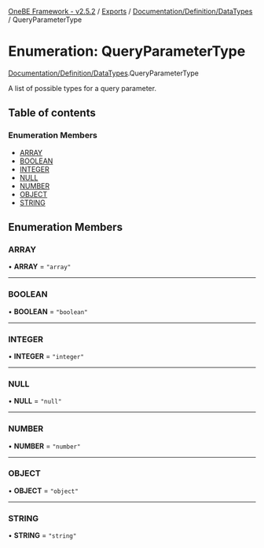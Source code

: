 [OneBE Framework - v2.5.2](../README.md) / [Exports](../modules.md) / [Documentation/Definition/DataTypes](../modules/Documentation_Definition_DataTypes.md) / QueryParameterType

# Enumeration: QueryParameterType

[Documentation/Definition/DataTypes](../modules/Documentation_Definition_DataTypes.md).QueryParameterType

A list of possible types for a query parameter.

## Table of contents

### Enumeration Members

- [ARRAY](Documentation_Definition_DataTypes.QueryParameterType.md#array)
- [BOOLEAN](Documentation_Definition_DataTypes.QueryParameterType.md#boolean)
- [INTEGER](Documentation_Definition_DataTypes.QueryParameterType.md#integer)
- [NULL](Documentation_Definition_DataTypes.QueryParameterType.md#null)
- [NUMBER](Documentation_Definition_DataTypes.QueryParameterType.md#number)
- [OBJECT](Documentation_Definition_DataTypes.QueryParameterType.md#object)
- [STRING](Documentation_Definition_DataTypes.QueryParameterType.md#string)

## Enumeration Members

### ARRAY

• **ARRAY** = ``"array"``

___

### BOOLEAN

• **BOOLEAN** = ``"boolean"``

___

### INTEGER

• **INTEGER** = ``"integer"``

___

### NULL

• **NULL** = ``"null"``

___

### NUMBER

• **NUMBER** = ``"number"``

___

### OBJECT

• **OBJECT** = ``"object"``

___

### STRING

• **STRING** = ``"string"``
